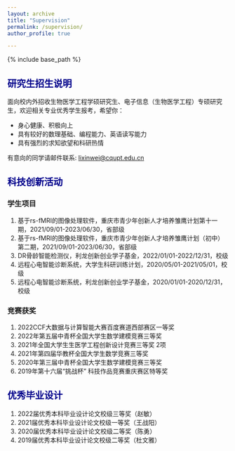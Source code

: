 ```yaml
---
layout: archive
title: "Supervision"
permalink: /supervision/
author_profile: true

---
```


{% include base_path %}

## <font color=DarkBlue>研究生招生说明</font>

面向校内外招收生物医学工程学硕研究生、电子信息（生物医学工程）专硕研究生，欢迎相关专业优秀学生报考，希望你：

- 身心健康、积极向上
- 具有较好的数理基础、编程能力、英语读写能力
- 具有强烈的求知欲望和科研热情

有意向的同学请邮件联系: lixinwei@cqupt.edu.cn

## <font color=DarkBlue>科技创新活动</font>

### 学生项目

1. 基于rs-fMRI的图像处理软件，重庆市青少年创新人才培养雏鹰计划第十一期，2021/09/01-2023/06/30，省部级
2. 基于rs-fMRI的图像处理软件，重庆市青少年创新人才培养雏鹰计划（初中）第二期，2021/09/01-2023/06/30，省部级
3. DR骨龄智能检测仪，利龙创新创业学子基金，2022/01/01-2022/12/31，校级
4. 远程心电智能诊断系统，大学生科研训练计划，2020/05/01-2021/05/01，校级
5. 远程心电智能诊断系统，利龙创新创业学子基金，2020/01/01-2020/12/31，校级

### 竞赛获奖

1. 2022CCF大数据与计算智能大赛百度赛道西部赛区一等奖
2. 2022年第五届中青杯全国大学生数学建模竞赛三等奖
3. 2021年全国大学生生医学工程创新设计竞赛三等奖 2项
4. 2021年第四届华教杯全国大学生数学竞赛三等奖
5. 2020年第三届中青杯全国大学生数学建模竞赛三等奖
6. 2019年第十六届“挑战杯” 科技作品竞赛重庆赛区特等奖

## <font color=DarkBlue>优秀毕业设计</font>

1. 2022届优秀本科毕业设计论文校级三等奖（赵敏）
2. 2021届优秀本科毕业设计论文校级一等奖（王战阳）
3. 2020届优秀本科毕业设计论文校级二等奖（陈勇）
4. 2019届优秀本科毕业设计论文校级二等奖（杜文雅）

